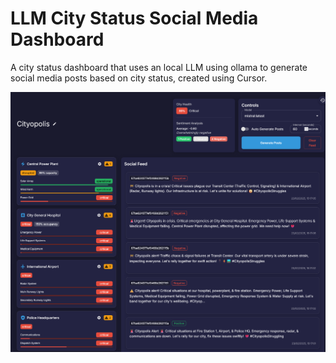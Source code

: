 # LLM City Status Social Media Dashboard
 A city status dashboard that  uses an local LLM using ollama to generate social media posts based on city status, created using Cursor.

![Screenshot of the UI](/images/UI.png)
